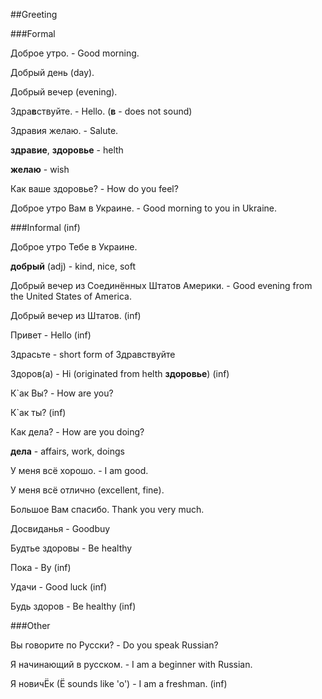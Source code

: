 ##Greeting

###Formal

Доброе утро.   - Good morning.

Добрый день (day).

Добрый вечер (evening). 

Здра**в**ствуйте. - Hello. (**в** - does not sound)

Здравия желаю. - Salute. 

**здравие**, **здоровье** - helth

**желаю** - wish

Как ваше здоровье? - How do you feel? 



Доброе утро Вам в Украине. - Good morning to you in Ukraine.

###Informal (inf)

Доброе утро Тебе в Украине.

**добрый** (adj) - kind, nice, soft

Добрый вечер из Соединённых Штатов Америки. - Good evening from the United States of America.


Добрый вечер из Штатов. (inf)



Привет - Hello (inf)

Здрасьте - short form of Здравствуйте

Здоров(а) - Hi (originated from helth **здоровье**) (inf)


К`ак Вы? - How are you?

К`ак ты? (inf)

Как дела? - How are you doing?


**дела** - affairs, work, doings

У меня всё хорошо. - I am good.

У меня всё отлично (excellent, fine).

Большое Вам спасибо. Thank you very much.


Досвиданья - Goodbuy

Будтье здоровы - Be healthy



Пока - By (inf)

Удачи - Good luck (inf)

Будь здоров - Be healthy (inf)




###Other

Вы говорите по Русски? - Do you speak Russian?

Я начинающий в русском. - I am a beginner with Russian.

Я новичЁк (Ё sounds like 'o') - I am a freshman. (inf)





